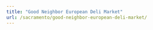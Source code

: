 ```yaml
---
title: "Good Neighbor European Deli Market"
url: /sacramento/good-neighbor-european-deli-market/
---
```

